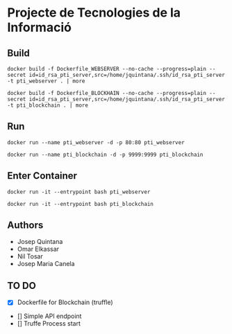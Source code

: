 # Projecte de Tecnologies de la Informació

## Build

```
docker build -f Dockerfile_WEBSERVER --no-cache --progress=plain --secret id=id_rsa_pti_server,src=/home/jquintana/.ssh/id_rsa_pti_server -t pti_webserver . | more
```
```
docker build -f Dockerfile_BLOCKHAIN --no-cache --progress=plain --secret id=id_rsa_pti_server,src=/home/jquintana/.ssh/id_rsa_pti_server -t pti_blockchain . | more
```


## Run

```
docker run --name pti_webserver -d -p 80:80 pti_webserver
```
```
docker run --name pti_blockchain -d -p 9999:9999 pti_blockchain
```


## Enter Container

```
docker run -it --entrypoint bash pti_webserver
```

```
docker run -it --entrypoint bash pti_blockchain
```


## Authors

- Josep Quintana
- Omar Elkassar
- Nil Tosar
- Josep Maria Canela


## TO DO

- [x] Dockerfile for Blockchain (truffle)
- [] Simple API endpoint
- [] Truffe Process start